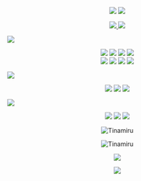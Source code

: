 
<div align="center">
    <p>
        <img src="https://capsule-render.vercel.app/api?type=waving&color=0:B0E1FA,87:FBF0EA&height=200&section=header&text=Hi!%20Take%20a%20Look!&desc=It's%20me, Jay_aaal!!!&descAlign=13.5&descAlignY=46&descSize=23&animation=fadeIn&fontColor=ffffff&fontAlign=22&fontAlignY=26&fontSize=45" />
         <img src="https://capsule-render.vercel.app/api?type=transparent&color=B0E1FA&height=40&section=header&text=Introduction&animation=fadeIn&fontColor=8B4513&fontSize=23" />
    </p>
    <p>
    <a href="https://www.instagram.com/jay_aaal/" target="_blank">
        <img src="https://img.shields.io/badge/Jay_aaal-003D7D?style=for-the/badge&logo=Instagram&logoColor=FFFFFF"/>
    </a>
    <a href="https://github.com/Tinamiru" target="_blank">
        <img src="https://img.shields.io/badge/GitHub-181717?style=for-the/badge&logo=GitHub&logoColor=FFFFFF"/>
    </a>
    </p>
</div>
<p>
<img src="https://capsule-render.vercel.app/api?type=transparent&color=B0E1FA&height=30&section=header&text=Work%20On&animation=fadeIn&fontColor=4169E1&fontSize=23" />
</p>
<div align="center">
    <img src="https://img.shields.io/badge/Java-007396?style=for-the/badge&logo=Java&logoColor=white"/>
    <img src="https://img.shields.io/badge/CSS3-1572B6?style=for-the/badge&logo=CSS3&logoColor=white"/>
    <img src="https://img.shields.io/badge/HTML5-E34F26?style=for-the/badge&logo=HTML5&logoColor=white"/>
    <img src="https://img.shields.io/badge/JavaScript-F7DF1E?style=for-the/badge&logo=JavaScript&logoColor=white"/>
    <br>
    <img src="https://img.shields.io/badge/jQuery-0769AD?style=for-the/badge&logo=jQuery&logoColor=white"/>
    <img src="https://img.shields.io/badge/Bootstrap-7952B3?style=for-the/badge&logo=Bootstrap&logoColor=white"/>
    <img src="https://img.shields.io/badge/Python-3776AB?style=for-the/badge&logo=Python&logoColor=white"/>
    <img src="https://img.shields.io/badge/Kotlin-7F52FF?style=for-the/badge&logo=Kotlin&logoColor=white"/>
</div>
<p>
<img src="https://capsule-render.vercel.app/api?type=transparent&color=B0E1FA&height=40&section=header&text=DB&animation=fadeIn&fontColor=4B0082&fontAlignY=70&fontSize=23" />
</p>
<p>
<div align="center">
    <img src="https://img.shields.io/badge/Oracle-F80000?style=for-the/badge&logo=Oracle&logoColor=white"/>
    <img src="https://img.shields.io/badge/MySQL-4479A1?style=for-the/badge&logo=MySQL&logoColor=white"/>
    <img src="https://img.shields.io/badge/MSSQL-cc2927?style=for-the/badge&logo=Microsoft SQL Server&logoColor=white"/>
</div>
</p>

<p>
<img src="https://capsule-render.vercel.app/api?type=transparent&color=B0E1FA&height=40&section=header&text=Integrated%20Development%20Environment&animation=fadeIn&fontColor=ff7e00&fontAlignY=70&fontSize=23" />
</p>
<p>
<div align="center">
    <img src="https://img.shields.io/badge/Eclipse IDE-2C2255?style=for-the/badge&logo=Eclipse IDE&logoColor=white"/>
    <img src="https://img.shields.io/badge/IntelliJ IDEA-000000?style=for-the/badge&logo=IntelliJ IDEA&logoColor=white"/>
    <img src="https://img.shields.io/badge/Visual Studio Code-007ACC?style=for-the/badge&logo=Visual Studio Code&logoColor=white"/>
</div>
</p>

<div align="center">
    <p>
        <img align="center"
             src="https://github-readme-stats.vercel.app/api?username=Tinamiru&show_icons=true&locale=en&bg_color=DEG,f794a4,fdd6bd&text_color=FFFFFF&title_color=FFFFFF"
             alt="Tinamiru"/>
    </p>
    <p>
        <img align="center"
             src="https://github-readme-stats.vercel.app/api/top-langs?username=Tinamiru&show_icons=true&locale=en&layout=compact"
             alt="Tinamiru"/>
    </p>
    <p>
        <img src="http://mazassumnida.wtf/api/v2/generate_badge?boj=xofhks">
    </p>
    <p>
        <a href="https://hits.seeyoufarm.com"><img src="https://hits.seeyoufarm.com/api/count/incr/badge.svg?url=https%3A%2F%2Fgithub.com%2FTinamiru%2Fhit-counter&count_bg=%23D3D3D3&title_bg=%232F2D2D&icon=github.svg&icon_color=%23FFFFFF&title=hits&edge_flat=false"/></a>
        </a>
    </p>

</div>
